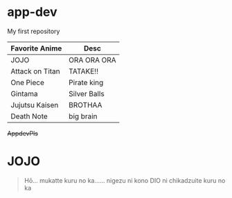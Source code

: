 # app-dev
My first repository

| Favorite Anime | Desc |
| ----------- | ----------- |
| JOJO| ORA ORA ORA |
| Attack on Titan | TATAKE!! |
| One Piece | Pirate king |
| Gintama | Silver Balls |
| Jujutsu Kaisen | BROTHAA |
| Death Note | big brain |

~~AppdevPls~~

# JOJO
> Hō… mukatte kuru no ka…… nigezu ni kono DIO ni chikadzuite kuru no ka
